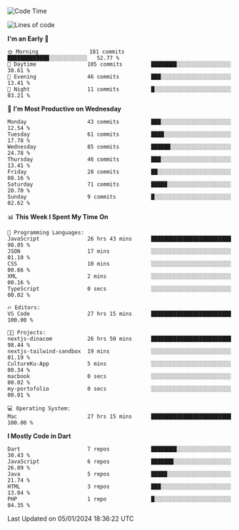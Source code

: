 <!--START_SECTION:waka-->
![Code Time](http://img.shields.io/badge/Code%20Time-134%20hrs%202%20mins-blue)

![Lines of code](https://img.shields.io/badge/From%20Hello%20World%20I%27ve%20Written-206.7%20thousand%20lines%20of%20code-blue)

**I'm an Early 🐤** 

```text
🌞 Morning                181 commits         █████████████░░░░░░░░░░░░   52.77 % 
🌆 Daytime                105 commits         ████████░░░░░░░░░░░░░░░░░   30.61 % 
🌃 Evening                46 commits          ███░░░░░░░░░░░░░░░░░░░░░░   13.41 % 
🌙 Night                  11 commits          █░░░░░░░░░░░░░░░░░░░░░░░░   03.21 % 
```
📅 **I'm Most Productive on Wednesday** 

```text
Monday                   43 commits          ███░░░░░░░░░░░░░░░░░░░░░░   12.54 % 
Tuesday                  61 commits          ████░░░░░░░░░░░░░░░░░░░░░   17.78 % 
Wednesday                85 commits          ██████░░░░░░░░░░░░░░░░░░░   24.78 % 
Thursday                 46 commits          ███░░░░░░░░░░░░░░░░░░░░░░   13.41 % 
Friday                   28 commits          ██░░░░░░░░░░░░░░░░░░░░░░░   08.16 % 
Saturday                 71 commits          █████░░░░░░░░░░░░░░░░░░░░   20.70 % 
Sunday                   9 commits           █░░░░░░░░░░░░░░░░░░░░░░░░   02.62 % 
```


📊 **This Week I Spent My Time On** 

```text
💬 Programming Languages: 
JavaScript               26 hrs 43 mins      █████████████████████████   98.05 % 
JSON                     17 mins             ░░░░░░░░░░░░░░░░░░░░░░░░░   01.10 % 
CSS                      10 mins             ░░░░░░░░░░░░░░░░░░░░░░░░░   00.66 % 
XML                      2 mins              ░░░░░░░░░░░░░░░░░░░░░░░░░   00.16 % 
TypeScript               0 secs              ░░░░░░░░░░░░░░░░░░░░░░░░░   00.02 % 

🔥 Editors: 
VS Code                  27 hrs 15 mins      █████████████████████████   100.00 % 

🐱‍💻 Projects: 
nextjs-dinacom           26 hrs 50 mins      █████████████████████████   98.44 % 
nextjs-tailwind-sandbox  19 mins             ░░░░░░░░░░░░░░░░░░░░░░░░░   01.19 % 
CultureKu-App            5 mins              ░░░░░░░░░░░░░░░░░░░░░░░░░   00.34 % 
macbook                  0 secs              ░░░░░░░░░░░░░░░░░░░░░░░░░   00.02 % 
my-portofolio            0 secs              ░░░░░░░░░░░░░░░░░░░░░░░░░   00.01 % 

💻 Operating System: 
Mac                      27 hrs 15 mins      █████████████████████████   100.00 % 
```

**I Mostly Code in Dart** 

```text
Dart                     7 repos             ████████░░░░░░░░░░░░░░░░░   30.43 % 
JavaScript               6 repos             ███████░░░░░░░░░░░░░░░░░░   26.09 % 
Java                     5 repos             █████░░░░░░░░░░░░░░░░░░░░   21.74 % 
HTML                     3 repos             ███░░░░░░░░░░░░░░░░░░░░░░   13.04 % 
PHP                      1 repo              █░░░░░░░░░░░░░░░░░░░░░░░░   04.35 % 
```




 Last Updated on 05/01/2024 18:36:22 UTC
<!--END_SECTION:waka-->
